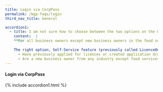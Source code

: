 ```yaml
---
title: Login via CorpPass
permalink: /bgp-faqs/login
third_nav_title: General

accordion1:
  - title: I am not sure how to choose between the two options on the GoBusiness Licensing homepage. Where can I get help?
    content:  |
    **For all business owners except new business owners in the food services industry**
    
    The right option, Self-Service feature (previously called LicenceOne) is for you, if you:
      - Have previously applied for licences or created application drafts on LicenceOne
      - Are a new business owner from any industry except food services
---
```


#### Login via CorpPass

{% include accordion1.html %}